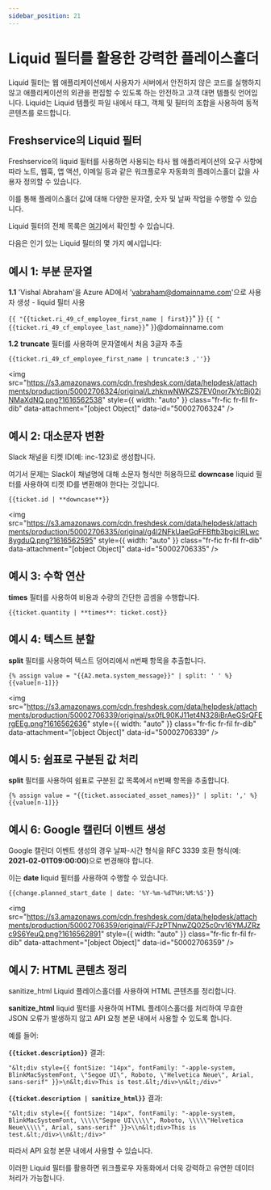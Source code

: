 ```yaml
---
sidebar_position: 21
---
```


# Liquid 필터를 활용한 강력한 플레이스홀더

Liquid 필터는 웹 애플리케이션에서 사용자가 서버에서 안전하지 않은 코드를 실행하지 않고 애플리케이션의 외관을 편집할 수 있도록 하는 안전하고 고객 대면 템플릿 언어입니다. Liquid는 Liquid 템플릿 파일 내에서 태그, 객체 및 필터의 조합을 사용하여 동적 콘텐츠를 로드합니다.

## Freshservice의 Liquid 필터

Freshservice의 liquid 필터를 사용하면 사용되는 타사 웹 애플리케이션의 요구 사항에 따라 노트, 웹훅, 앱 액션, 이메일 등과 같은 워크플로우 자동화의 플레이스홀더 값을 사용자 정의할 수 있습니다.

이를 통해 플레이스홀더 값에 대해 다양한 문자열, 숫자 및 날짜 작업을 수행할 수 있습니다.

Liquid 필터의 전체 목록은 [여기](https://shopify.github.io/liquid/basics/introduction/)에서 확인할 수 있습니다.

다음은 인기 있는 Liquid 필터의 몇 가지 예시입니다:

## 예시 1: 부분 문자열

**1.1** 'Vishal Abraham'을 Azure AD에서 'vabraham@domainname.com'으로 사용자 생성 - liquid 필터 사용

``{{ "{{ticket.ri_49_cf_employee_first_name | first}}``" }} ``{{ "{{ticket.ri_49_cf_employee_last_name}}``" }}@domainname.com

**1.2** **truncate** 필터를 사용하여 문자열에서 처음 3글자 추출

`{{ticket.ri_49_cf_employee_first_name | truncate:3 ,''}}`

<img src="https://s3.amazonaws.com/cdn.freshdesk.com/data/helpdesk/attachments/production/50002706324/original/LzhknwNWKZS7EV0nor7kYcBj02iNMaXdNQ.png?1616562538" style={{ width: "auto" }} class="fr-fic fr-fil fr-dib" data-attachment="[object Object]" data-id="50002706324" />

## 예시 2: 대소문자 변환

Slack 채널을 티켓 ID(예: inc-123)로 생성합니다.

여기서 문제는 Slack이 채널명에 대해 소문자 형식만 허용하므로 **downcase** liquid 필터를 사용하여 티켓 ID를 변환해야 한다는 것입니다.

``{{ticket.id | **downcase**}}``

<img src="https://s3.amazonaws.com/cdn.freshdesk.com/data/helpdesk/attachments/production/50002706335/original/g4l2NFkUaeGqFFBftb3bgicIRLwc8ygduQ.png?1616562595" style={{ width: "auto" }} class="fr-fic fr-fil fr-dib" data-attachment="[object Object]" data-id="50002706335" />

## 예시 3: 수학 연산

**times** 필터를 사용하여 비용과 수량의 간단한 곱셈을 수행합니다.

``{{ticket.quantity | **times**: ticket.cost}}``

## 예시 4: 텍스트 분할

**split** 필터를 사용하여 텍스트 덩어리에서 n번째 항목을 추출합니다.

```
{% assign value = "{{A2.meta.system_message}}" | split: ' ' %}{{value[n-1]}}
```

<img src="https://s3.amazonaws.com/cdn.freshdesk.com/data/helpdesk/attachments/production/50002706339/original/sx0fL90KJ11et4N328iBrAeGSrQFErgEEg.png?1616562636" style={{ width: "auto" }} class="fr-fic fr-fil fr-dib" data-attachment="[object Object]" data-id="50002706339" />

## 예시 5: 쉼표로 구분된 값 처리

**split** 필터를 사용하여 쉼표로 구분된 값 목록에서 n번째 항목을 추출합니다.

```
{% assign value = "{{ticket.associated_asset_names}}" | split: ',' %}{{value[n-1]}}
```

## 예시 6: Google 캘린더 이벤트 생성

Google 캘린더 이벤트 생성의 경우 날짜-시간 형식을 RFC 3339 호환 형식(예: **2021-02-01T09:00:00**)으로 변경해야 합니다.

이는 **date** liquid 필터를 사용하여 수행할 수 있습니다.

``{{change.planned_start_date | date: '%Y-%m-%dT%H:%M:%S'}}``

<img src="https://s3.amazonaws.com/cdn.freshdesk.com/data/helpdesk/attachments/production/50002706359/original/FFJzPTNnwZQ025c0rv16YMJZRzc9S6YeuQ.png?1616562891" style={{ width: "auto" }} class="fr-fic fr-fil fr-dib" data-attachment="[object Object]" data-id="50002706359" />

## 예시 7: HTML 콘텐츠 정리

sanitize_html Liquid 플레이스홀더를 사용하여 HTML 콘텐츠를 정리합니다.

**sanitize_html** liquid 필터를 사용하여 HTML 플레이스홀더를 처리하여 무효한 JSON 오류가 발생하지 않고 API 요청 본문 내에서 사용할 수 있도록 합니다.

예를 들어:

**`{{ticket.description}}`** 결과:

```
"&lt;div style={{ fontSize: "14px", fontFamily: "-apple-system, BlinkMacSystemFont, \"Segoe UI\", Roboto, \"Helvetica Neue\", Arial, sans-serif" }}>\n&lt;div>This is test.&lt;/div>\n&lt;/div>"
```

**`{{ticket.description | sanitize_html}}`** 결과:

```
"&lt;div style={{ fontSize: "14px", fontFamily: "-apple-system, BlinkMacSystemFont, \\\\\"Segoe UI\\\\\", Roboto, \\\\\"Helvetica Neue\\\\\", Arial, sans-serif" }}>\\n&lt;div>This is test.&lt;/div>\\n&lt;/div>"
```

따라서 API 요청 본문 내에서 사용할 수 있습니다.

이러한 Liquid 필터를 활용하면 워크플로우 자동화에서 더욱 강력하고 유연한 데이터 처리가 가능합니다.